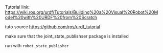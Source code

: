 Tutorial link: https://wiki.ros.org/urdf/Tutorials/Building%20a%20Visual%20Robot%20Model%20with%20URDF%20from%20Scratch

tuto source https://github.com/ros/urdf_tutorial


make sure that the joint_state_publishser package is installed


run with `robot_state_publisher`
